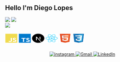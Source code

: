 ## Hello I'm Diego Lopes

<div>
  
  <img height="180em" src="https://github-readme-stats.vercel.app/api?username=Diego-Lopes&show_icons=true&theme=dark&include_all_commits=true&count_private=true"/>
  <img height="180em" src="https://github-readme-stats.vercel.app/api/top-langs/?username=Diego-Lopes&layout=compact&langs_count=7&theme=dark"/>
</div>
  <div align="left" style=""><code><img src="https://visitor-badge.laobi.icu/badge?page_id=diego-lopes"></code></div>

<div style="display: inline_block">
  </br>
  <img align="center" alt="JS" height="30" width="40" src="https://raw.githubusercontent.com/devicons/devicon/master/icons/javascript/javascript-plain.svg">
  <img align="center" alt="TS" height="30" width="40" src="https://raw.githubusercontent.com/devicons/devicon/master/icons/typescript/typescript-plain.svg">
  <img align="center" alt="NEXTJS" height="30" width="40" src="https://raw.githubusercontent.com/devicons/devicon/master/icons/nextjs/nextjs-original.svg">
  <img align="center" alt="React" height="30" width="40" src="https://raw.githubusercontent.com/devicons/devicon/master/icons/react/react-original.svg">
  <img align="center" alt="HTML" height="30" width="40" src="https://raw.githubusercontent.com/devicons/devicon/master/icons/html5/html5-original.svg">
  <img align="center" alt="CSS" height="30" width="40" src="https://raw.githubusercontent.com/devicons/devicon/master/icons/css3/css3-original.svg">
</div>

##
<div align="center">
<a href="https://www.instagram.com/diego.loop" target="_blank">
    <img src="https://img.shields.io/badge/-Instagram-1C1C1C?style=for-the-badge&logo=instagram&logoColor=00FFFF" target="_blank" alt="instagram" >
</a>

<a href = "mailto:odslodsl@gmail.com">
  <img src="https://img.shields.io/badge/-Gmail-1C1C1C?style=for-the-badge&logo=gmail&logoColor=00ffff" target="_blank" alt="Gmail">
</a>
  
<a href="https://www.linkedin.com/in/diego-lopes-37877a105/" target="_blank">
    <img src="https://img.shields.io/badge/-LinkedIn-1C1C1C?style=for-the-badge&logo=linkedin&logoColor=00ffff" target="_blank" alt="LinkedIn">
</a>
</div>
